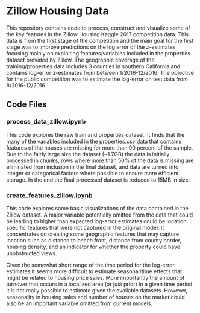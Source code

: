 # Zillow Housing Data

This repository contains code to process, construct and visualize some of the key features in the Zillow Housing Kaggle 2017 competition data.  This data is from the first stage of the competition and the main goal for the first stage was to improve predictions on the log error of the z-estimates focusing mainly on exploiting features/variables included in the properties dataset provided by Zillow.  The geographic coverage of the training/properties data includes 3 counties in southern California and contains log-error z-estimates from between 1/2016-12/2016.  The objective for the public competition was to estimate the log-error on test data from 8/2016-12/2016. 

## Code Files

### process_data_zillow.ipynb

This code explores the raw train and properties dataset.  It finds that the many of the variables included in the properties.csv data that contains features of the houses are missing for more than 90 percent of the sample.  Due to the fairly large size the dataset (~1.7GB) the data is initially processed in chunks, rows where more than 50% of the data is missing are eliminated from inclusion in the final dataset, and data are turned into integer or categorical factors where possible to ensure more efficient storage.  In the end the final processed dataset is reduced to 15MB in size.

### create_features_zillow.ipynb

This code explores some basic visualizations of the data contained in the Zillow dataset.  A major variable potentially omitted from the data that could be leading to higher than expected log-error estimates could be location specific features that were not captured in the original model.  It concentrates on creating some geographic features that may capture location such as distance to beach front, distance from county border, housing density, and an indicator for whether the property could have unobstructed views.

Given the somewhat short range of the time period for the log-error estimates it seems more difficult to estimate seasonal/time effects that might be related to housing price sales.  More importantly the amount of turnover that occurs in a localized area (or just prior) in a given time period it is not really possible to estimate given the available datasets.  However, seasonality in housing sales and number of houses on the market could also be an important variable omitted from current models.



